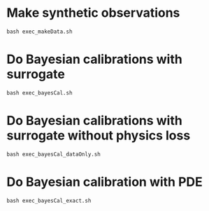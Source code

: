 # Make synthetic observations

`bash exec_makeData.sh`

# Do Bayesian calibrations with surrogate

`bash exec_bayesCal.sh`

# Do Bayesian calibrations with surrogate without physics loss

`bash exec_bayesCal_dataOnly.sh`

# Do Bayesian calibration with PDE

`bash exec_bayesCal_exact.sh`
